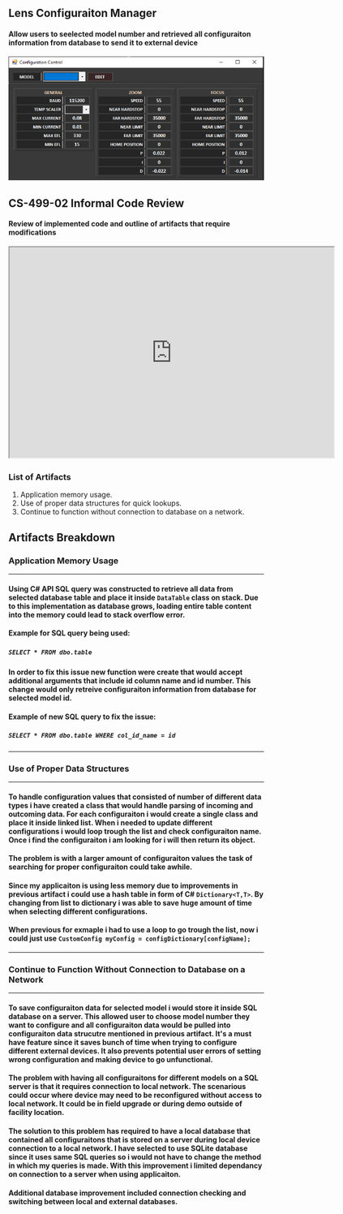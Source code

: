 ## **Lens Configuraiton Manager**
#### Allow users to seelected model number and retrieved all configuraiton information from database to send it to external device
![UI Design](/GUI.PNG)

## **CS-499-02 Informal Code Review**
#### Review of implemented code and outline of artifacts that require modifications
<iframe width="640" height="415" src="https://www.youtube.com/embed/MBTTOdIVU_U" frameborder="1" allow="accelerometer; autoplay; clipboard-write; encrypted-media; gyroscope; picture-in-picture" allowfullscreen></iframe>


### **List of Artifacts**
1. Application memory usage.
2. Use of proper data structures for quick lookups.
3. Continue to function without connection to database on a network.

##  __Artifacts Breakdown__

### **Application Memory Usage**
------------
#### Using C# API SQL query was constructed to retrieve all data from selected database table and place it inside `DataTable` class on stack. Due to this implementation as database grows, loading entire table content into the memory could lead to stack overflow error. 
#### Example for SQL query being used:
##### ```SELECT * FROM dbo.table```

#### In order to fix this issue new function were create that would accept additional arguments that include id column name and id number. This change would only retreive configuraiton information from database for selected model id.
#### Example of new SQL query to fix the issue:
##### ```SELECT * FROM dbo.table WHERE col_id_name = id```
------------
### **Use of Proper Data Structures**
------------
#### To handle configuration values that consisted of number of different data types i have created a class that would handle parsing of incoming and outcoming data. For each configuraiton i would create a single class and place it inside linked list. When i needed to update different configurations i would loop trough the list and check configuraiton name. Once i find the configuraiton i am looking for i will then return its object.
#### The problem is with a larger amount of configuraiton values the task of searching for proper configuraiton could take awhile.
#### Since my applicaiton is using less memory due to improvements in previous artifact i could use a hash table in form of C# `Dictionary<T,T>`. By changing from list to dictionary i was able to save huge amount of time when selecting different configurations.
#### When previous for exmaple i had to use a loop to go trough the list, now i could just use `CustomConfig myConfig = configDictionary[configName];`
------------
### **Continue to Function Without Connection to Database on a Network**
------------
#### To save configuraiton data for selected model i would store it inside SQL database on a server. This allowed user to choose model number they want to configure and all configuraiton data would be pulled into configuraiton data strucutre mentioned in previous artifact. It's a must have feature since it saves bunch of time when trying to configure different external devices. It also prevents potential user errors of setting wrong configuration and making device to go unfunctional.
#### The problem with having all configuraitons for different models on a SQL server is that it requires connection to local network. The scenarious could occur where device may need to be reconfigured without access to local network. It could be in field upgrade or during demo outside of facility location.
#### The solution to this problem has required to have a local database that contained all configuraitons that is stored on a server during local device connection to a local network. I have selected to use SQLite database since it uses same SQL queries so i would not have to change the method in which my queries is made. With this improvement i limited dependancy on connection to a server when using applicaiton.
#### Additional database improvement included connection checking and switching between local and external databases.


